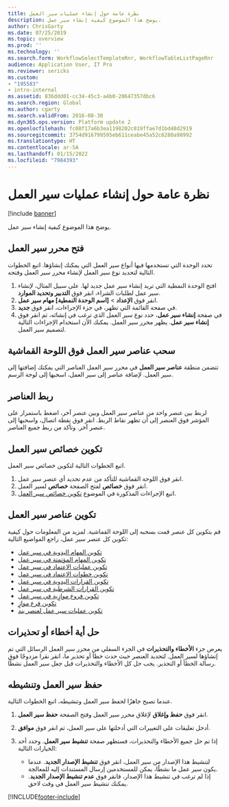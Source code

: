 ```yaml
---
title: نظرة عامة حول إنشاء عمليات سير العمل
description: يوضح هذا الموضوع كيفية إنشاء سير عمل.
author: ChrisGarty
ms.date: 07/25/2019
ms.topic: overview
ms.prod: ''
ms.technology: ''
ms.search.form: WorkflowSelectTemplateRnr, WorkflowTableListPageRnr
audience: Application User, IT Pro
ms.reviewer: sericks
ms.custom:
- "195583"
- intro-internal
ms.assetid: 836ddd01-cc34-45c3-a4b0-20647357dbc6
ms.search.region: Global
ms.author: cgarty
ms.search.validFrom: 2016-08-30
ms.dyn365.ops.version: Platform update 2
ms.openlocfilehash: fc08f17a6b3ea1198202c819ffae7d1bd48d2919
ms.sourcegitcommit: 3754d916799595eb611ceabe45a52c6280a98992
ms.translationtype: HT
ms.contentlocale: ar-SA
ms.lasthandoff: 01/15/2022
ms.locfileid: "7984393"
---
```

# <a name="create-workflows-overview"></a>نظرة عامة حول إنشاء عمليات سير العمل

[!include [banner](../includes/banner.md)]

يوضح هذا الموضوع كيفية إنشاء سير عمل.

## <a name="open-the-workflow-editor"></a>فتح محرر سير العمل

تحدد الوحدة التي تستخدمها فيها أنواع سير العمل التي يمكنك إنشاؤها. اتبع الخطوات التالية لتحديد نوع سير العمل لإنشاء محرر سير العمل وفتحه.

1. افتح الوحدة النمطية التي تريد إنشاء سير عمل جديد لها. على سبيل المثال، لإنشاء سير عمل لطلبات الشراء، انقر فوق **التدبير وتحديد الموارد**.
2. انقر فوق **الإعداد** &gt; **\[اسم الوحدة النمطية\] مهام سير عمل**.
3. في صفحة القائمة التي تظهر، في جزء الإجراءات، انقر فوق **جديد**.
4. في صفحة **إنشاء سير عمل**، حدد نوع سير العمل الذي ترغب في إنشائه، ثم انقر فوق **إنشاء سير عمل**. يظهر محرر سير العمل. يمكنك الآن استخدام الإجراءات التالية لتصميم سير العمل.

## <a name="drag-workflow-elements-onto-the-canvas"></a>سحب عناصر سير العمل فوق اللوحة القماشية

تتضمن منطقة **عناصر سير العمل** في محرر سير العمل العناصر التي يمكنك إضافتها إلى سير العمل. لإضافة عناصر إلى سير العمل، اسحبها إلى لوحة الرسم.

## <a name="connect-the-elements"></a>ربط العناصر

لربط بين عنصر واحد من عناصر سير العمل وبين عنصر آخر، اضغط باستمرار على المؤشر فوق العنصر إلى أن تظهر نقاط الربط. انقر فوق نقطة اتصال، واسحبها إلى عنصر آخر. وتأكد من ربط جميع العناصر.

## <a name="configure-the-properties-of-the-workflow"></a>تكوين خصائص سير العمل

اتبع الخطوات التالية لتكوين خصائص سير العمل.

1. انقر فوق اللوحة القماشية للتأكد من عدم تحديد أي عنصر سير عمل.
2. انقر فوق **خصائص** لفتح الصفحة **خصائص** لسير العمل.
3. اتبع الإجراءات المذكورة في الموضوع [تكوين خصائص سير العمل](configure-workflow-properties.md).

## <a name="configure-the-elements-of-the-workflow"></a>تكوين عناصر سير العمل

قم بتكوين كل عنصر قمت بسحبه إلى اللوحة القماشية. لمزيد من المعلومات حول كيفية تكوين كل عنصر سير عمل، راجع المواضيع التالية:

- [تكوين المهام اليدوية في سير عمل](configure-manual-task-workflow.md)
- [تكوين المهام المؤتمتة في سير عمل](configure-automated-task-workflow.md)
- [تكوين عمليات الاعتماد في سير عمل](configure-approval-process-workflow.md)
- [تكوين خطوات الاعتماد في سير عمل](configure-approval-step-workflow.md)
- [تكوين القرارات اليدوية في سير عمل](configure-manual-decision-workflow.md)
- [تكوين القرارات الشرطية في سير عمل‬](configure-conditional-decision-workflow.md)
- [تكوين فروع موازٍية في سير عمل](configure-parallel-activity-workflow.md)
- [تكوين فرع موازٍ](configure-parallel-branch-workflow.md)
- [تكوين عمليات سير عمل لعنصر بند](configure-line-item-workflow.md)

## <a name="resolve-any-errors-or-warnings"></a>حل أية أخطاء أو تحذيرات

يعرض جزء **الأخطاء والتحذيرات** في الجزء السفلي من محرر سير العمل الرسائل التي تم إنشاؤها لسير العمل. لتحديد العنصر حيث حدث خطأ أو تحذير ما، انقر نقرا مزدوجًا فوق رسالة الخطأ أو التحذير. يجب حل كل الأخطاء والتحذيرات قبل جعل سير العمل نشطًا.

## <a name="save-and-activate-the-workflow"></a>حفظ سير العمل وتنشيطه

عندما تصبح جاهزًا لحفظ سير العمل وتنشيطه، اتبع الخطوات التالية.

1. انقر فوق **حفظ وإغلاق** لإغلاق محرر سير العمل وفتح الصفحة **حفظ سير العمل**.
2. أدخل تعليقات على التغييرات التي أدخلتها على سير العمل، ثم انقر فوق **موافق**.
3. إذا تم حل جميع الأخطاء والتحذيرات، فستظهر صفحة **تنشيط سير العمل**. وحدد أحد الخيارات التالية:

    - لتنشيط هذا الإصدار من سير العمل، انقر فوق **تنشيط الإصدار الجديد**. عندما يكون سير عمل ما نشطًا، يمكن للمستخدمين إرسال المستندات إليه للمعالجة.
    - إذا لم ترغب في تنشيط هذا الإصدار، فانقر فوق **عدم تنشيط الإصدار الجديد‬**. يمكنك تنشيط سير العمل في وقت لاحق.


[!INCLUDE[footer-include](../../../includes/footer-banner.md)]